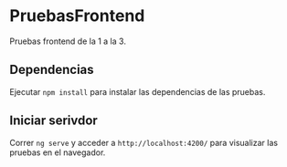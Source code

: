 # PruebasFrontend

Pruebas frontend de la 1 a la 3.

## Dependencias

Ejecutar `npm install` para instalar las dependencias de las pruebas.

## Iniciar serivdor

Correr `ng serve` y acceder a `http://localhost:4200/` para visualizar las pruebas en el navegador.